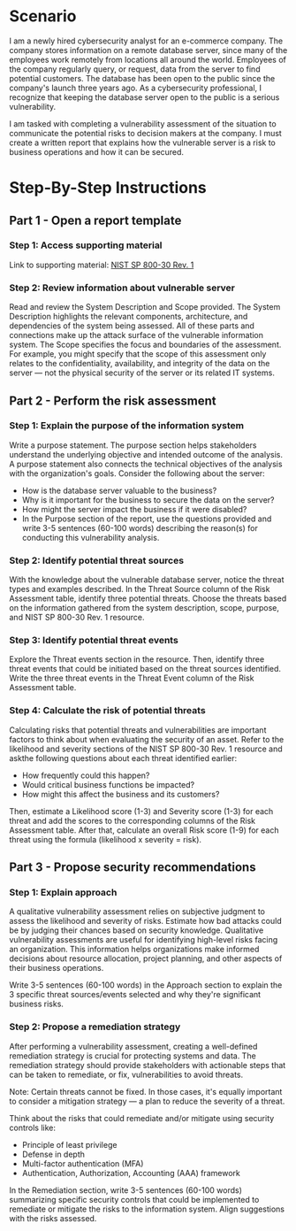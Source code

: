 # Scenario

I am a newly hired cybersecurity analyst for an e-commerce company. The company stores information on a remote database server, since many of the employees work remotely from locations all around the world. Employees of the company regularly query, or request, data from the server to find potential customers. The database has been open to the public since the company's launch three years ago. As a cybersecurity professional, I recognize that keeping the database server open to the public is a serious vulnerability.

I am tasked with completing a vulnerability assessment of the situation to communicate the potential risks to decision makers at the company. I must create a written report that explains how the vulnerable server is a risk to business operations and how it can be secured.

# Step-By-Step Instructions

## Part 1 - Open a report template

### Step 1: Access supporting material

Link to supporting material: <a href="NIST SP 800-30 Rev. 1.pdf">NIST SP 800-30 Rev. 1</a>

### Step 2: Review information about vulnerable server

Read and review the System Description and Scope provided. The System Description highlights the relevant components, architecture, and dependencies of the system being assessed. All of these parts and connections make up the attack surface of the vulnerable information system. The Scope specifies the focus and boundaries of the assessment. For example, you might specify that the scope of this assessment only relates to the confidentiality, availability, and integrity of the data on the server — not the physical security of the server or its related IT systems.


## Part 2 - Perform the risk assessment

### Step 1: Explain the purpose of the information system

Write  a purpose statement. The purpose section helps stakeholders understand the underlying objective and intended outcome of the analysis. A purpose statement also connects the technical objectives of the analysis with the organization's goals.
Consider the following about the server:
- How is the database server valuable to the business?
- Why is it important for the business to secure the data on the server?
- How might the server impact the business if it were disabled?
- In the Purpose section of the report, use the questions provided and write 3-5 sentences (60-100 words) describing the reason(s) for conducting this vulnerability analysis.

### Step 2: Identify potential threat sources

With the knowledge about the vulnerable database server, notice the threat types and examples described. In the Threat Source column of the Risk Assessment table, identify three potential threats. Choose the threats based on the information gathered from the system description, scope, purpose, and NIST SP 800-30 Rev. 1 resource.

### Step 3: Identify potential threat events

Explore the Threat events section in the resource. Then, identify three threat events that could be initiated based on the threat sources identified. Write the three threat events in the Threat Event column of the Risk Assessment table.

### Step 4: Calculate the risk of potential threats

Calculating risks that potential threats and vulnerabilities are important factors to think about when evaluating the security of an asset. Refer to the likelihood and severity sections of the NIST SP 800-30 Rev. 1 resource and askthe following questions about each threat identified earlier:
- How frequently could this happen?
- Would critical business functions be impacted?
- How might this affect the business and its customers?
  
Then, estimate a Likelihood score (1-3) and Severity score (1-3) for each threat and add the scores to the corresponding columns of the Risk Assessment table. After that, calculate an overall Risk score (1-9) for each threat using the formula (likelihood x severity = risk).


## Part 3 - Propose security recommendations

### Step 1: Explain approach

A qualitative vulnerability assessment relies on subjective judgment to assess the likelihood and severity of risks. Estimate how bad attacks could be by judging their chances based on security knowledge. Qualitative vulnerability assessments are useful for identifying high-level risks facing an organization. This information helps organizations make informed decisions about resource allocation, project planning, and other aspects of their business operations.

Write 3-5 sentences (60-100 words) in the Approach section to explain the 3 specific threat sources/events selected and why they're significant business risks.

### Step 2: Propose a remediation strategy

After performing a vulnerability assessment, creating a well-defined remediation strategy is crucial for protecting systems and data.  The remediation strategy should provide stakeholders with actionable steps that can be taken to remediate, or fix, vulnerabilities to avoid threats.

Note: Certain threats cannot be fixed. In those cases, it's equally important to consider a mitigation strategy — a plan to reduce the severity of a threat.

Think about the risks that could remediate and/or mitigate using security controls like:
- Principle of least privilege 
- Defense in depth
- Multi-factor authentication (MFA)
- Authentication, Authorization, Accounting (AAA) framework

In the Remediation section, write 3-5 sentences (60-100 words) summarizing specific security controls that could be implemented to remediate or mitigate the risks to the information system. Align suggestions with the risks assessed.
